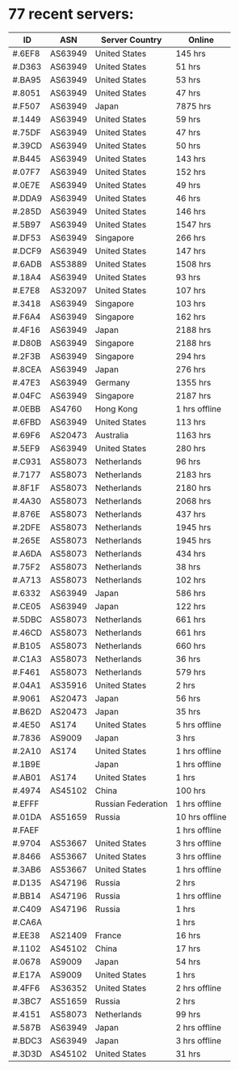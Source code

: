 # 77 recent servers:

| ID | ASN | Server Country | Online |
| ------ | ------ | ------ | ------ |
| #.6EF8 | AS63949 | United States | 145 hrs |
| #.D363 | AS63949 | United States | 51 hrs |
| #.BA95 | AS63949 | United States | 53 hrs |
| #.8051 | AS63949 | United States | 47 hrs |
| #.F507 | AS63949 | Japan | 7875 hrs |
| #.1449 | AS63949 | United States | 59 hrs |
| #.75DF | AS63949 | United States | 47 hrs |
| #.39CD | AS63949 | United States | 50 hrs |
| #.B445 | AS63949 | United States | 143 hrs |
| #.07F7 | AS63949 | United States | 152 hrs |
| #.0E7E | AS63949 | United States | 49 hrs |
| #.DDA9 | AS63949 | United States | 46 hrs |
| #.285D | AS63949 | United States | 146 hrs |
| #.5B97 | AS63949 | United States | 1547 hrs |
| #.DF53 | AS63949 | Singapore | 266 hrs |
| #.DCF9 | AS63949 | United States | 147 hrs |
| #.6ADB | AS53889 | United States | 1508 hrs |
| #.18A4 | AS63949 | United States | 93 hrs |
| #.E7E8 | AS32097 | United States | 107 hrs |
| #.3418 | AS63949 | Singapore | 103 hrs |
| #.F6A4 | AS63949 | Singapore | 162 hrs |
| #.4F16 | AS63949 | Japan | 2188 hrs |
| #.D80B | AS63949 | Singapore | 2188 hrs |
| #.2F3B | AS63949 | Singapore | 294 hrs |
| #.8CEA | AS63949 | Japan | 276 hrs |
| #.47E3 | AS63949 | Germany | 1355 hrs |
| #.04FC | AS63949 | Singapore | 2187 hrs |
| #.0EBB | AS4760 | Hong Kong | 1 hrs offline |
| #.6FBD | AS63949 | United States | 113 hrs |
| #.69F6 | AS20473 | Australia | 1163 hrs |
| #.5EF9 | AS63949 | United States | 280 hrs |
| #.C931 | AS58073 | Netherlands | 96 hrs |
| #.7177 | AS58073 | Netherlands | 2183 hrs |
| #.8F1F | AS58073 | Netherlands | 2180 hrs |
| #.4A30 | AS58073 | Netherlands | 2068 hrs |
| #.876E | AS58073 | Netherlands | 437 hrs |
| #.2DFE | AS58073 | Netherlands | 1945 hrs |
| #.265E | AS58073 | Netherlands | 1945 hrs |
| #.A6DA | AS58073 | Netherlands | 434 hrs |
| #.75F2 | AS58073 | Netherlands | 38 hrs |
| #.A713 | AS58073 | Netherlands | 102 hrs |
| #.6332 | AS63949 | Japan | 586 hrs |
| #.CE05 | AS63949 | Japan | 122 hrs |
| #.5DBC | AS58073 | Netherlands | 661 hrs |
| #.46CD | AS58073 | Netherlands | 661 hrs |
| #.B105 | AS58073 | Netherlands | 660 hrs |
| #.C1A3 | AS58073 | Netherlands | 36 hrs |
| #.F461 | AS58073 | Netherlands | 579 hrs |
| #.04A1 | AS35916 | United States | 2 hrs |
| #.9061 | AS20473 | Japan | 56 hrs |
| #.B62D | AS20473 | Japan | 35 hrs |
| #.4E50 | AS174 | United States | 5 hrs offline |
| #.7836 | AS9009 | Japan | 3 hrs |
| #.2A10 | AS174 | United States | 1 hrs offline |
| #.1B9E |  | Japan | 1 hrs offline |
| #.AB01 | AS174 | United States | 1 hrs |
| #.4974 | AS45102 | China | 100 hrs |
| #.EFFF |  | Russian Federation | 1 hrs offline |
| #.01DA | AS51659 | Russia | 10 hrs offline |
| #.FAEF |  |  | 1 hrs offline |
| #.9704 | AS53667 | United States | 3 hrs offline |
| #.8466 | AS53667 | United States | 3 hrs offline |
| #.3AB6 | AS53667 | United States | 1 hrs offline |
| #.D135 | AS47196 | Russia | 2 hrs |
| #.BB14 | AS47196 | Russia | 1 hrs offline |
| #.C409 | AS47196 | Russia | 1 hrs |
| #.CA6A |  |  | 1 hrs |
| #.EE38 | AS21409 | France | 16 hrs |
| #.1102 | AS45102 | China | 17 hrs |
| #.0678 | AS9009 | Japan | 54 hrs |
| #.E17A | AS9009 | United States | 1 hrs |
| #.4FF6 | AS36352 | United States | 2 hrs offline |
| #.3BC7 | AS51659 | Russia | 2 hrs |
| #.4151 | AS58073 | Netherlands | 99 hrs |
| #.587B | AS63949 | Japan | 2 hrs offline |
| #.BDC3 | AS63949 | Japan | 3 hrs offline |
| #.3D3D | AS45102 | United States | 31 hrs |


